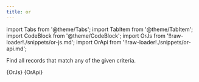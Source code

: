 ```yaml
---
title: or
---
```


import Tabs from '@theme/Tabs';
import TabItem from '@theme/TabItem';
import CodeBlock from '@theme/CodeBlock';
import OrJs from '!!raw-loader!./snippets/or-js.md';
import OrApi from '!!raw-loader!./snippets/or-api.md';

Find all records that match any of the given criteria.

<Tabs>
  <TabItem value="javascript" label="Javascript" default>
    <CodeBlock className="language-jsx">
      {OrJs}
    </CodeBlock>
  </TabItem>
  <TabItem value="API" label="API">
    <CodeBlock className="language-jsx" title="[GET]">
      {OrApi}
    </CodeBlock>
  </TabItem>
</Tabs>

